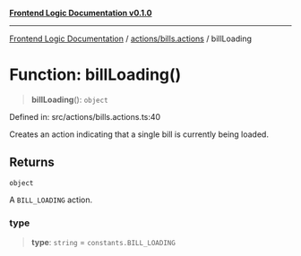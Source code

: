 [**Frontend Logic Documentation v0.1.0**](../../../README.md)

***

[Frontend Logic Documentation](../../../modules.md) / [actions/bills.actions](../README.md) / billLoading

# Function: billLoading()

> **billLoading**(): `object`

Defined in: src/actions/bills.actions.ts:40

Creates an action indicating that a single bill is currently being loaded.

## Returns

`object`

A `BILL_LOADING` action.

### type

> **type**: `string` = `constants.BILL_LOADING`

